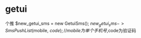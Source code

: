 # getui
个推
$new_getui_sms = new GetuiSms();
$new_getui_sms->SmsPushList($mobile, $code); //mobile为单个手机号,$code为验证码
